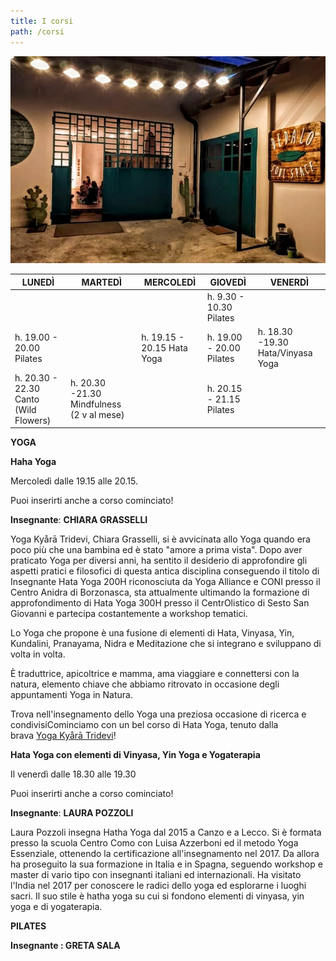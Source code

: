 ```yaml
---
title: I corsi
path: /corsi
---
```


![Lo spazio](../images/IMG-20200303-WA0016.jpg)

| LUNEDÌ                                | MARTEDÌ                                   | MERCOLEDÌ                  | GIOVEDÌ                  | VENERDÌ                           |
| ------------------------------------- | ----------------------------------------- | -------------------------- | ------------------------ | --------------------------------- |
|                                       |                                           |                            | h. 9.30 - 10.30 Pilates  |                                   |
| h. 19.00 - 20.00 Pilates              |                                           | h. 19.15 - 20.15 Hata Yoga | h. 19.00 - 20.00 Pilates | h. 18.30 -19.30 Hata/Vinyasa Yoga |
| h. 20.30 - 22.30 Canto (Wild Flowers) | h. 20.30 -21.30 Mindfulness (2 v al mese) |                            | h. 20.15 - 21.15 Pilates |

**YOGA**

**Haha Yoga**

Mercoledì dalle 19.15 alle 20.15.

Puoi inserirti anche a corso cominciato!

**Insegnante**: **CHIARA GRASSELLI**

Yoga Kyårā Tridevi, Chiara Grasselli, si è avvicinata allo Yoga quando era poco più che una bambina ed è stato "amore a prima vista". Dopo aver praticato Yoga per diversi anni, ha sentito il desiderio di approfondire gli aspetti pratici e filosofici di questa antica disciplina conseguendo il titolo di Insegnante Hata Yoga 200H riconosciuta da Yoga Alliance e CONI presso il Centro Anidra di Borzonasca, sta attualmente ultimando la formazione di approfondimento di Hata Yoga 300H presso il CentrOlistico di Sesto San Giovanni e partecipa costantemente a workshop tematici.

Lo Yoga che propone è una fusione di elementi di Hata, Vinyasa, Yin, Kundalini, Pranayama, Nidra e Meditazione che si integrano e sviluppano di volta in volta.

È traduttrice, apicoltrice e mamma, ama viaggiare e connettersi con la natura, elemento chiave che abbiamo ritrovato in occasione degli appuntamenti Yoga in Natura.

Trova nell'insegnamento dello Yoga una preziosa occasione di ricerca e condivisiCominciamo con un bel corso di Hata Yoga, tenuto dalla brava [Yoga Kyårā Tridevi](https://www.facebook.com/Yoga-Ky%C3%A5r%C4%81-Tridevi-578042302699092/?__tn__=%2CdK%2AF-R&eid=ARAr1baWdN_jdZ-0sHFEWg3ErbGmHrEeHYFswF67GsZk6_ICw84_rdEIDkPwUjDRqK3y2zKsrlUik4dp)!

**Hata Yoga con elementi di Vinyasa, Yin Yoga e Yogaterapia**

Il venerdì dalle 18.30 alle 19.30

Puoi inserirti anche a corso cominciato!

**Insegnante**: **LAURA POZZOLI**

Laura Pozzoli insegna Hatha Yoga dal 2015 a Canzo e a Lecco. Si è formata presso la scuola Centro Como con Luisa Azzerboni ed il metodo Yoga Essenziale, ottenendo la certificazione all'insegnamento nel 2017. Da allora ha proseguito la sua formazione in Italia e in Spagna, seguendo workshop e master di vario tipo con insegnanti italiani ed internazionali. Ha visitato l'India nel 2017 per conoscere le radici dello yoga ed esplorarne i luoghi sacri. Il suo stile è hatha yoga su cui si fondono elementi di vinyasa, yin yoga e di yogaterapia.

**PILATES**

**Insegnante : GRETA SALA**
